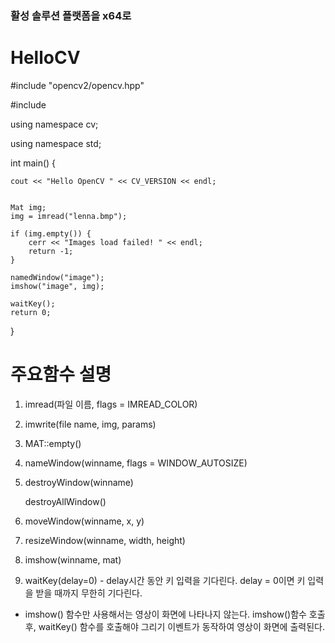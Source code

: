 ### 활성 솔루션 플랫폼을 x64로

# HelloCV
    
#include "opencv2/opencv.hpp"

#include <iostream>

using namespace cv;

using namespace std;

int main()
{

	cout << "Hello OpenCV " << CV_VERSION << endl;


	Mat img;
	img = imread("lenna.bmp");

	if (img.empty()) {
		cerr << "Images load failed! " << endl;
		return -1;
	}

	namedWindow("image");
	imshow("image", img);

	waitKey();
	return 0;
}


# 주요함수 설명
1. imread(파일 이름, flags = IMREAD_COLOR)
2. imwrite(file name, img, params)
3. MAT::empty()
4. nameWindow(winname, flags = WINDOW_AUTOSIZE)
5. destroyWindow(winname)
   
    destroyAllWindow()
6. moveWindow(winname, x, y)
7. resizeWindow(winname, width, height)
8. imshow(winname, mat)
9. waitKey(delay=0) - delay시간 동안 키 입력을 기다린다. delay = 0이면 키 입력을 받을 때까지 무한히 기다린다.

* imshow() 함수만 사용해서는 영상이 화면에 나타나지 않는다.
imshow()함수 호출 후, waitKey() 함수를 호출해야 그리기 이벤트가 동작하여 영상이 화면에 출력된다.